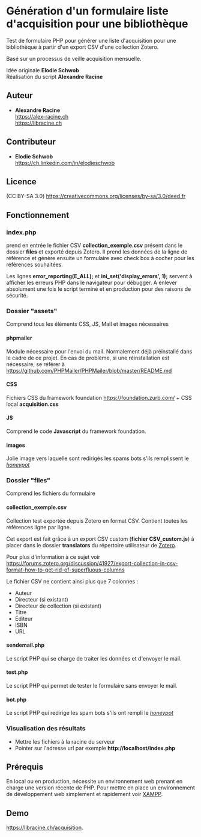 # Génération d'un formulaire liste d'acquisition pour une bibliothèque

Test de formulaire PHP pour générer une liste d'acquisition pour une bibliothèque
à partir d'un export CSV d'une collection Zotero.

Basé sur un processus de veille acquisition mensuelle.

Idée originale **Elodie Schwob**  
Réalisation du script **Alexandre Racine**

## Auteur

* **Alexandre Racine**  
<https://alex-racine.ch>  
<https://libracine.ch>

## Contributeur

* **Elodie Schwob**  
<https://ch.linkedin.com/in/elodieschwob>

## Licence

(CC BY-SA 3.0) <https://creativecommons.org/licenses/by-sa/3.0/deed.fr>

## Fonctionnement

### index.php 

  prend en entrée le fichier CSV **collection_exemple.csv** présent dans le dossier **files** et exporté depuis Zotero.
  Il prend les données de la ligne de référence et génère ensuite un formulaire avec check box à cocher pour 
  les références souhaitées.

  Les lignes **error_reporting(E_ALL);** et **ini_set('display_errors', 1);** servent à afficher les erreurs PHP
  dans le navigateur pour débugger. A enlever absolument une fois le script terminé et en production pour des
  raisons de sécurité.

### Dossier "assets" 

  Comprend tous les éléments CSS, JS, Mail et images nécessaires

#### phpmailer

Module nécessaire pour l'envoi du mail. Normalement déjà préinstallé dans le cadre de ce projet. En cas de problème, si une réinstallation est nécessaire, se référer à <https://github.com/PHPMailer/PHPMailer/blob/master/README.md> 

#### CSS

Fichiers CSS du framework foundation <https://foundation.zurb.com/> + CSS local **acquisition.css**

#### JS

Comprend le code **Javascript** du framework foundation.

#### images

Jolie image vers laquelle sont redirigés les spams bots s'ils remplissent le *[honeypot](https://www.smartfile.com/blog/captchas-dont-work-how-to-trick-spam-bots-with-a-smarter-honey-pot/)*
  

### Dossier "files"

Comprend les fichiers du formulaire

#### collection_exemple.csv

Collection test exportée depuis Zotero en format CSV. Contient toutes les références ligne par ligne.  

Cet export est fait grâce à un export CSV custom (**fichier CSV_custom.js**) à placer dans le dossier **translators** du répertoire utilisateur de [Zotero](https://www.zotero.org/).  

Pour plus d'information à ce sujet voir <https://forums.zotero.org/discussion/41927/export-collection-in-csv-format-how-to-get-rid-of-superfluous-columns>  

Le fichier CSV ne contient ainsi plus que 7 colonnes :  

* Auteur
* Directeur (si existant)
* Directeur de collection (si existant)
* Titre
* Éditeur
* ISBN
* URL

#### sendemail.php

Le script PHP qui se charge de traiter les données et d'envoyer le mail.

#### test.php

Le script PHP qui permet de tester le formulaire sans envoyer le mail.

#### bot.php

Le script PHP qui redirige les spam bots s'ils ont rempli le *[honeypot](https://www.smartfile.com/blog/captchas-dont-work-how-to-trick-spam-bots-with-a-smarter-honey-pot/)*

### Visualisation des résultats

* Mettre les fichiers à la racine du serveur
* Pointer sur l'adresse url par exemple **http://localhost/index.php**

## Prérequis

En local ou en production, nécessite un environnement web prenant en charge une version récente de PHP. Pour mettre en place un environnement de développement web simplement et rapidement voir [XAMPP](https://www.apachefriends.org/index.html).

## Demo

<https://libracine.ch/acquisition>.